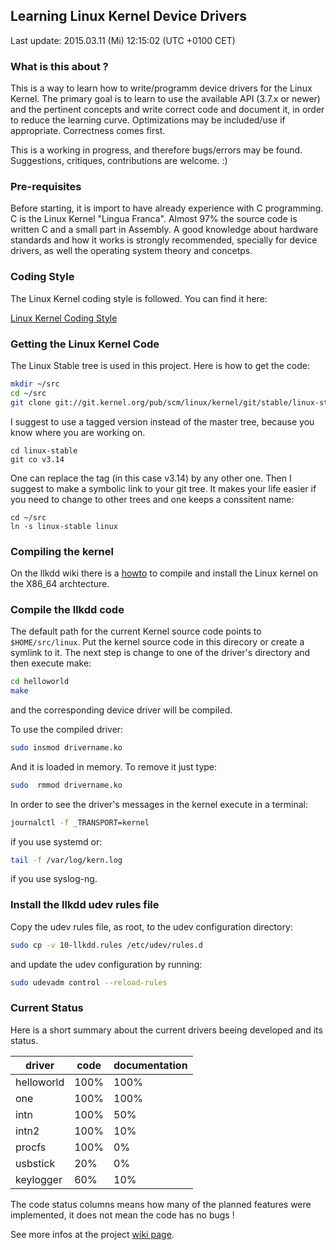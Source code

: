 ## Learning Linux Kernel Device Drivers

Last update: 2015.03.11 (Mi) 12:15:02 (UTC +0100 CET)

### What is this about ?

This is a way to learn how to write/programm device drivers for the Linux Kernel.
The primary goal is to learn to use the available API (3.7.x or newer) and the
pertinent concepts and write correct code and document it, in order to reduce the learning
curve. Optimizations may be included/use if appropriate. Correctness comes first.

This is a working in progress, and therefore bugs/errors may be found. Suggestions,
critiques, contributions are welcome. :)

### Pre-requisites

Before starting, it is import to have already experience with C programming.
C is the Linux Kernel "Lingua Franca". Almost 97% the source code is written
C and a small part in Assembly. A good knowledge about hardware standards and
how it works is strongly recommended, specially for device drivers, as well the
operating system theory and concetps.

### Coding Style

The  Linux Kernel coding style is followed. You can find it here:

[Linux Kernel Coding Style](https://git.kernel.org/cgit/linux/kernel/git/torvalds/linux.git/tree/Documentation/CodingStyle)


### Getting the Linux Kernel Code

The Linux Stable tree is used in this project. Here is how to get the code:

```sh
mkdir ~/src
cd ~/src
git clone git://git.kernel.org/pub/scm/linux/kernel/git/stable/linux-stable.git
```

I suggest to use a tagged version instead of the master tree, because you know
where you are working on.

```
cd linux-stable
git co v3.14
```

One can replace the tag (in this case v3.14) by  any other one.
Then I suggest to make a symbolic link to your git tree. It makes your life easier
if you need to change to other trees and one keeps a conssitent name:

```
cd ~/src
ln -s linux-stable linux
```

### Compiling the kernel

On the llkdd wiki there is a
[howto](https://github.com/rafaelnp/llkdd/wiki/Configuring,-compiling-and-installing-the-Linux-kernel)
to compile and install the Linux kernel on the X86_64 archtecture.


### Compile the llkdd code

The default path for the current Kernel source code points to `$HOME/src/linux`.
Put the kernel source code in this direcory or create a symlink to it. The next
step is change to one of the driver's directory and then execute make:

```sh
cd helloworld
make
```

and the corresponding device driver will be compiled.

To use the compiled driver:

```sh
sudo insmod drivername.ko
```
And it is loaded in memory. To remove it just type:

```sh
sudo  rmmod drivername.ko
```

In order to see the driver's messages in the kernel execute in a terminal:

```sh
journalctl -f _TRANSPORT=kernel
```

if you use systemd or:

```sh
tail -f /var/log/kern.log
```

if you use syslog-ng.

### Install the llkdd udev rules file

Copy the udev rules file, as root, to the udev configuration directory:

```sh
sudo cp -v 10-llkdd.rules /etc/udev/rules.d
```

and update the udev configuration by running:

```sh
sudo udevadm control --reload-rules
```


### Current Status

Here is a short summary about the current drivers beeing developed and its status.


|    driver     |   code   |  documentation  |
|---------------|----------|-----------------|
|  helloworld   |   100%   |       100%      |
|    one        |   100%   |       100%      |
|    intn       |   100%   |       50%       |
|    intn2      |   100%   |       10%       |
|    procfs     |   100%   |        0%       |
|    usbstick   |    20%   |        0%       |
|   keylogger   |    60%   |       10%       |

The code status columns means how many of the planned features were implemented, it does not mean the code has no bugs !

See more infos at the project [wiki page](https://github.com/rafaelnp/llkdd/wiki).
